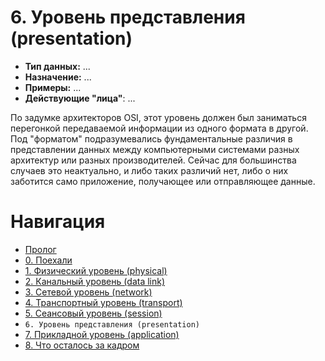 # 6. Уровень представления (presentation)

*   **Тип данных:** ...
*   **Назначение:** ...
*   **Примеры:** ...
*   **Действующие "лица"**: ...

По задумке архитекторов OSI, этот уровень должен был заниматься перегонкой передаваемой информации из одного формата в другой. Под "форматом" подразумевались фундаментальные различия в представлении данных между компьютерными системами разных архитектур или разных производителей. Сейчас для большинства случаев это неактуально, и либо таких различий нет, либо о них заботится само приложение, получающее или отправляющее данные. 


# Навигация

- [Пролог](README.md)
- [0. Поехали](0_start.md)
- [1. Физический уровень (physical)](1_physical.md)
- [2. Канальный уровень (data link)](2_data_link.md)
- [3. Сетевой уровень (network)](3_network.md)
- [4. Транспортный уровень (transport)](4_transport.md)
- [5. Сеансовый уровень (session)](5_session.md)
- `6. Уровень представления (presentation)`
- [7. Прикладной уровень (application)](7_application.md)
- [8. Что осталось за кадром](8_end.md)
